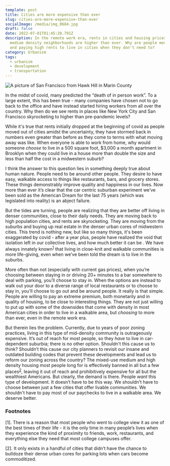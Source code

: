 ```yaml
---
template: post
title: Cities are more expensive than ever
slug: cities-are-more-expensive-than-ever
socialImage: /media/img_0684.jpg
draft: false
date: 2022-07-01T01:45:28.791Z
description: In the remote work era, rents in cities and housing prices in
  medium density neighborhoods are higher than ever. Why are people moving back
  and paying high rents to live in cities when they don't need to?
category: Urbanism
tags:
  - urbanism
  - development
  - transportation
---
```

![A picture of San Francisco from Hawk Hill in Marin County](/media/img_0684.jpg "San Francisco")



In the midst of covid, many predicted the “death of in person work”. To a large extent, this has been true - many companies have chosen not to go back to the office and have instead started hiring workers from all over the country. Why then do we see rents in places like New York City and San Francisco skyrocketing to higher than pre-pandemic levels?

While it's true that rents initially dropped at the beginning of covid as people moved out of cities amidst the uncertainty, they have stormed back in numbers even greater than before as they come to terms with what moving away was like. When everyone is able to work from home, why would someone *choose* to live in a 500 square foot, $3,000 a month apartment in Brooklyn when they could live in a house more than double the size and less than half the cost in a midwestern suburb?

I think the answer to this question lies in something deeply true about human nature. People need to be around other people. They desire to have easy, walkable access to things like restaurants, bars, and grocery stores. These things demonstrably improve quality and happiness in our lives. Now more than ever it’s clear that the car centric suburban experiment we’ve been sold as the American Dream for the last 75 years (which was legislated into reality) is an abject failure.

But the tides are turning, people are realizing that they are better off living in denser communities, close to their daily needs. They are moving back to high population cities, and rents are skyrocketing. They are moving from the suburbs and buying up real estate in the denser urban cores of midwestern cities. This trend is nothing new, but like so many things, it's been exaggerated by covid - after a year plus, people have realized the void that isolation left in our collective lives, and how much better it can be . We have always innately known<sup id="ref-1">[1](#1)</sup> that living in close-knit and walkable communities is more life-giving, even when we’ve been told the dream is to live in the suburbs.

More often than not (especially with current gas prices), when you’re choosing between staying in or driving 20+ minutes to a bar somewhere to deal with parking, you’ll choose to stay in. When the options are instead to walk out your door to a diverse range of local restaurants or to choose to stay in, you’ll choose to go out and be around people. It really is that simple. People are willing to pay an extreme premium, both monetarily and in quality of housing, to be close to interesting things. They are not just willing to put up with some of the downsides that come with density in most American cities in order to live in a walkable area, but *choosing* to more than ever, even in the remote work era.

But therein lies the problem. Currently, due to years of poor zoning practices, living in this type of mid-density community is outrageously expensive. It’s out of reach for most people, so they *have* to live in car-dependent suburbia; there is no other option. Shouldn’t this cause us to think? Shouldn’t this cause our city planners to revisit our insane and outdated building codes that prevent these developments and lead us to reform our zoning across the country? The mixed-use medium and high density housing most people long for is effectively banned in all but a few places<sup id="ref-2">[2](#2)</sup>, leaving it out of reach and prohibitively expensive for all but the wealthiest Americans. But clearly, the demand is there. People *want* this type of development. It doesn’t have to be this way. We shouldn’t have to choose between just a few cities that offer livable communities. We shouldn't have to pay most of our paychecks to live in a walkable area. We deserve better.

### Footnotes

<a name="1">\[1]</a>. There is a reason that most people who went to college view it as one of the best times of their life - it is the only time in many people’s lives when they experience the kind of proximity to friends, work, restaurants, and everything else they need that most college campuses offer.

<a name="2">\[2]</a>. It only exists in a handful of cities that didn’t have the chance to bulldoze their dense urban cores for parking lots when cars become commoditized.